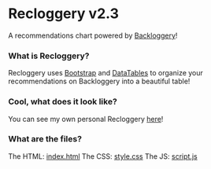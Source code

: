 # Recloggery v2.3
A recommendations chart powered by [Backloggery](http://backloggery.com)!

### What is Recloggery?
Recloggery uses [Bootstrap](http://getbootstrap.com) and [DataTables](https://datatables.net) to organize your recommendations on Backloggery into a beautiful table!

### Cool, what does it look like?
You can see my own personal Recloggery [here](https://rawgit.com/brycetham/Recloggery/master/index.html)!

### What are the files?
The HTML: [index.html](https://github.com/brycetham/Recloggery/blob/master/index.html)
The CSS: [style.css](https://github.com/brycetham/Recloggery/blob/master/style.css)
The JS: [script.js](https://github.com/brycetham/Recloggery/blob/master/script.js)
